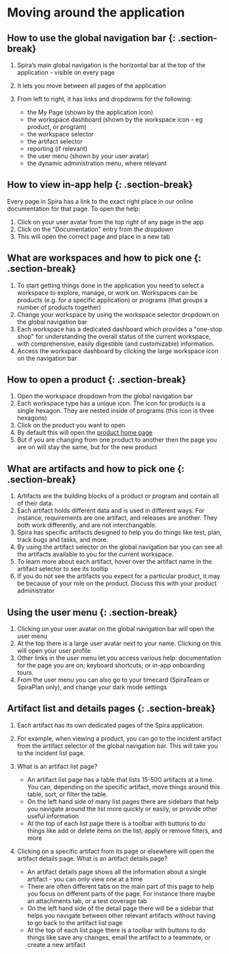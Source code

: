 # Moving around the application
## How to use the global navigation bar {: .section-break}
1. Spira’s main global navigation is the horizontal bar at the top of the application - visible on every page
2. It lets you move between all pages of the application
3. From left to right, it has links and dropdowns for the following: 

    * the My Page (shown by the application icon)
    * the workspace dashboard (shown by the workspace icon - eg product, or program)
    * the workspace selector
    * the artifact selector
    * reporting (if relevant)
    * the user menu (shown by your user avatar)
    * the dynamic administration menu, where relevant

## How to view in-app help {: .section-break}
Every page in Spira has a link to the exact right place in our online documentation for that page. To open the help:

1. Click on your user avatar from the top right of any page in the app
2. Click on the "Documentation" entry from the dropdown
3. This will open the correct page and place in a new tab

## What are workspaces and how to pick one {: .section-break}
1. To start getting things done in the application you need to select a workspace to explore, manage, or work on. Workspaces can be products (e.g. for a specific application) or programs (that groups a number of products together)
2. Change your workspace by using the workspace selector dropdown on the global navigation bar
3. Each workspace has a dedicated dashboard which provides a "one-stop shop" for understanding the overall status of the current workspace, with comprehensive, easily digestible (and customizable) information. 
4. Access the workspace dashboard by clicking the large workspace icon on the navigation bar

## How to open a product {: .section-break}
1. Open the workspace dropdown from the global navigation bar
2. Each workspace type has a unique icon. The icon for products is a single hexagon. They are nested inside of programs (this icon is three hexagons)
3. Click on the product you want to open
4. By default this will open the [product home page](../../Spira-User-Manual/Product-Homepage)
5. But if you are changing from one product to another then the page you are on will stay the same, but for the new product 

## What are artifacts and how to pick one {: .section-break}
1. Artifacts are the building blocks of a product or program and contain all of their data. 
2. Each artifact holds different data and is used in different ways. For instance, requirements are one artifact, and releases are another. They both work differently, and are not interchangable.
3. Spira has specific artifacts designed to help you do things like test, plan, track bugs and tasks, and more.
4. By using the artifact selector on the global navigation bar you can see all the artifacts available to you for the current workspace. 
5. To learn more about each artifact, hover over the artifact name in the artifact selector to see its tooltip
6. If you do not see the artifacts you expect for a particular product, it may be because of your role on the product. Discuss this with your product administrator

## Using the user menu {: .section-break}
1. Clicking on your user avatar on the global navigation bar will open the user menu
2. At the top there is a large user avatar next to your name. Clicking on this will open your user profile
3. Other links in the user menu let you access various help: documentation for the page you are on; keyboard shortcuts; or in-app onboarding tours. 
4. From the user menu you can also go to your timecard (SpiraTeam or SpiraPlan only), and change your dark mode settings

## Artifact list and details pages {: .section-break}
1. Each artifact has its own dedicated pages of the Spira application.
2. For example, when viewing a product, you can go to the incident artifact from the artifact selector of the global navigation bar. This will take you to the incident list page.
3. What is an artifact list page?

    * An artifact list page has a table that lists 15-500 artifacts at a time. You can, depending on the specific artifact, move things around this table, sort, or filter the table.
    * On the left hand side of many list pages there are sidebars that help you navigate around the list more quickly or easily, or provide other useful information
    * At the top of each list page there is a toolbar with buttons to do things like add or delete items on the list, apply or remove filters, and more

4. Clicking on a specific artifact from its page or elsewhere will open the artifact details page. What is an artifact details page?

    * An artifact details page shows all the information about a single artifact - you can only view one at a time
    * There are often different tabs on the main part of this page to help you focus on different parts of the page. For instance there maybe an attachments tab, or a test coverage tab
    * On the left hand side of the detail page there will be a sidebar that helps you navigate between other relevant artifacts without having to go back to the artifact list page
    * At the top of each list page there is a toolbar with buttons to do things like save any changes, email the artifact to a teammate, or create a new artifact